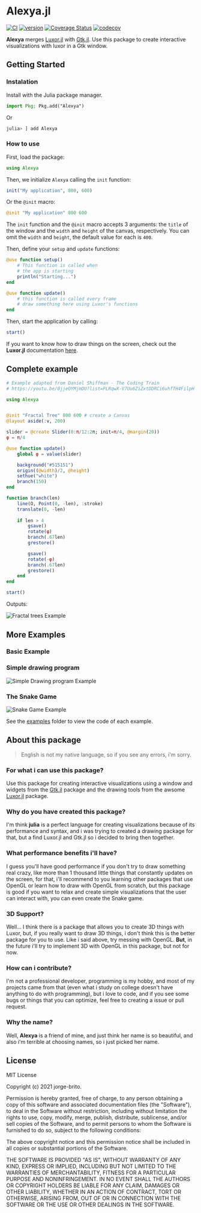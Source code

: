 # Alexya.jl

[![CI](https://github.com/jorge-brito/Alexya.jl/workflows/CI/badge.svg)](https://github.com/jorge-brito/Alexya.jl/actions?query=workflow%3ACI)
[![version](https://juliahub.com/docs/Alexya/version.svg)](https://juliahub.com/ui/Packages/Alexya/E6dwB)
[![Coverage Status](https://coveralls.io/repos/github/jorge-brito/Alexya.jl/badge.svg?branch=main)](https://coveralls.io/github/jorge-brito/Alexya.jl?branch=main)
[![codecov](https://codecov.io/gh/jorge-brito/Alexya.jl/branch/main/graph/badge.svg?token=BU706PDYBB)](https://codecov.io/gh/jorge-brito/Alexya.jl)

**Alexya** merges [Luxor.jl](https://github.com/JuliaGraphics/Luxor.jl) with [Gtk.jl](https://github.com/JuliaGraphics/Gtk.jl). Use this package to create interactive visualizations with luxor in a Gtk window.

## Getting Started

### Instalation

Install with the Julia package manager.

```julia
import Pkg; Pkg.add("Alexya")
```

Or

```julia
julia> ] add Alexya
```
### How to use

First, load the package:

```julia
using Alexya
```

Then, we initialize `Alexya` calling the `init` function: 

```julia
init("My application", 800, 600)
```

Or the `@init` macro:

```julia
@init "My application" 800 600
```

The `init` function and the `@init` macro accepts 3 arguments: the `title` of the window and the `width` and `height` of the canvas, respectively. You can omit the `width` and `height`, the default value for each is `400`.

Then, define your `setup` and `update` functions:

```julia
@use function setup()
    # This function is called when
    # the app is starting
    println("Starting...")
end

@use function update()
    # this function is called every frame
    # draw something here using Luxor's functions
end
```

Then, start the application by calling:

```julia
start()
```
If you want to know how to draw things on the screen, check out
the **Luxor.jl** documentation [here](https://juliahub.com/docs/Luxor/HA9ps/2.7.0/tutorial/).

## Complete example

```julia
# Example adapted from Daniel Shiffman - The Coding Train
# https://youtu.be/0jjeOYMjmDU?list=PLRqwX-V7Uu6ZiZxtDDRCi6uhfTH4FilpH

using Alexya


@init "Fractal Tree" 800 600 # create a Canvas
@layout aside(:v, 200)

slider = @create Slider(0:π/12:2π; init=π/4, @margin(20))
φ = π/4

@use function update()
    global φ = value(slider)

    background("#515151")
    origin((@width)/2, @height)
    sethue("white")
    branch(150)
end

function branch(len)
    line(O, Point(0, -len), :stroke)
    translate(0, -len)
    
    if len > 4
        gsave()
        rotate(φ)
        branch(.67len)
        grestore()

        gsave()
        rotate(-φ)
        branch(.67len)
        grestore()
    end
end

start()
```

Outputs:

![Fractal trees Example](preview/example2.gif)

## More Examples

### Basic Example
### Simple drawing program

![Simple Drawing program Example](preview/example1.gif)

### The Snake Game

![Snake Game Example](preview/example3.gif)

See the [examples](/examples) folder to view the code of each example.

## About this package

> English is not my native language, so if you see any errors, i'm sorry.

### For what i can use this package?

Use this package for creating interactive visualizations using a window and widgets from the [Gtk.jl](https://github.com/JuliaGraphics/Gtk.jl) package and the drawing tools from the awsome [Luxor.jl](https://github.com/JuliaGraphics/Luxor.jl) package.

### Why do you have created this package?

I'm think **julia** is a perfect language for creating visualizations because of its performance and syntax, and i was trying to created a drawing package for that, but a find Luxor.jl and Gtk.jl so i decided to bring then together.

### What performance benefits i'll have?

I guess you'll have good performance if you don't try to draw something real crazy, like more than 1 thousand little things that constantly updates on the screen, for that, i'll recommend to you learning other packages that use OpenGL or learn how to draw with OpenGL from scratch, but this package is good if you want to relax and create simple visualizations that the user can interact with, you can even create the Snake game.

### 3D Support?

Well... I think there is a package that allows you to create 3D things with Luxor, but, if you really want to draw 3D things, i don't think this is the better package for you to use. Like i said above, try messing with OpenGL. **But**, in the future i'll try to implement 3D with OpenGL in this package, but not for now.

### How can i contribute?

I'm not a professional developer, programming is my hobby, and most of my projects came from that (even what i study on college doesn't have anything to do with programming), but i love to code, and if you see some bugs or things that you can optimize, feel free to creating a issue or pull request.

### Why the name?

Well, **Alexya** is a friend of mine, and just think her name is so beautiful, and also i'm terrible at choosing names, so i just picked her name.

## License

MIT License

Copyright (c) 2021 jorge-brito.

Permission is hereby granted, free of charge, to any person obtaining a copy
of this software and associated documentation files (the "Software"), to deal
in the Software without restriction, including without limitation the rights
to use, copy, modify, merge, publish, distribute, sublicense, and/or sell
copies of the Software, and to permit persons to whom the Software is
furnished to do so, subject to the following conditions:

The above copyright notice and this permission notice shall be included in all
copies or substantial portions of the Software.

THE SOFTWARE IS PROVIDED "AS IS", WITHOUT WARRANTY OF ANY KIND, EXPRESS OR
IMPLIED, INCLUDING BUT NOT LIMITED TO THE WARRANTIES OF MERCHANTABILITY,
FITNESS FOR A PARTICULAR PURPOSE AND NONINFRINGEMENT. IN NO EVENT SHALL THE
AUTHORS OR COPYRIGHT HOLDERS BE LIABLE FOR ANY CLAIM, DAMAGES OR OTHER
LIABILITY, WHETHER IN AN ACTION OF CONTRACT, TORT OR OTHERWISE, ARISING FROM,
OUT OF OR IN CONNECTION WITH THE SOFTWARE OR THE USE OR OTHER DEALINGS IN THE
SOFTWARE.